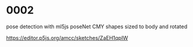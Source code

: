 # 0002
pose detection with ml5js poseNet CMY shapes sized to body and rotated

https://editor.p5js.org/amcc/sketches/ZaEH1qpIW
